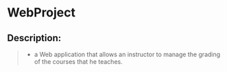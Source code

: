 # WebProject
## Description:
>* a Web application that allows an instructor to manage the  grading of the courses that he teaches. 

